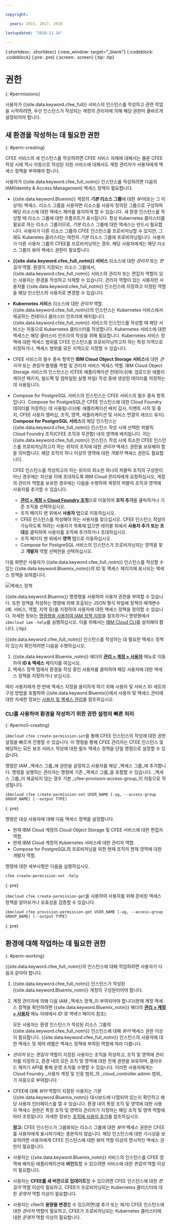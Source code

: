 ```yaml
---

copyright:

  years: 2015, 2017, 2018

lastupdated: "2018-11-16"

---
```


{:shortdesc: .shortdesc}
{:new_window: target="_blank"}
{:codeblock: .codeblock}
{:pre: .pre}
{:screen: .screen}
{:tip: .tip}

# 권한
{: #permissions}

사용자가 {{site.data.keyword.cfee_full}} 서비스의 인스턴스를 작성하고 관련 작업을 시작하려면, 우선 인스턴스가 작성되는 계정의 관리자에 의해 해당 권한이 올바르게 설정되어야 합니다. 

## 새 환경을 작성하는 데 필요한 권한
{: #perm-creating}

CFEE 서비스의 새 인스턴스를 작성하려면 CFEE 서비스 자체에 대해서는 물론 CFEE 작성 시에 역시 자동으로 작성된 지원 서비스에 대해서도 계정 관리자가 사용자에게 액세스 정책을 부여해야 합니다.

사용자가 {{site.data.keyword.cfee_full_notm}} 인스턴스를 작성하려면 다음의 IAM(Identity & Access Management) 액세스 정책이 필요합니다.

* {{site.data.keyword.Bluemix}} 계정의 **_기본_** **리소스 그룹**에 대한 _뷰어_(또는 그 이상의) 액세스. 리소스 그룹을 사용하면 리소스를 사용자 정의된 그룹으로 구성하여 해당 리소스에 대한 액세스 제어를 용이하게 할 수 있습니다. 새 환경 인스턴스를 작성할 때 리소스 그룹에 대한 프롬프트가 표시됩니다. 항상 Kubernetes 클러스터를 필요로 하는 리소스 그룹이므로, _기본_ 리소스 그룹에 대한 액세스는 반드시 필요합니다.  사용자가 다른 리소스 그룹의 CFEE 인스턴스를 프로비저닝할 수 있지만, 그래도 Kuberetes 클러스터는 여전히 _기본_ 리소스 그룹에 프로비저닝됩니다.  사용자가 다른 사용자 그룹의 CFEE를 프로비저닝하는 경우, 해당 사용자에게는 해당 리소스 그룹의 뷰어 액세스 권한이 필요합니다.

* **{{site.data.keyword.cfee_full_notm}} 서비스** 리소스에 대한 _관리자_ 또는 _편집자_ 역할. 환경이 지정되는 리소스 그룹에서, {{site.data.keyword.cfee_full_notm}} 서비스의 관리자 또는 편집자 역할이 있는 사용자는 환경을 작성하고 삭제할 수 있습니다. 관리자 역할이 있는 사용자만 사용자를 {{site.data.keyword.cfee_full_notm}} 인스턴스에 지정하고 지정된 역할을 해당 인스턴스의 사용자로 변경할 수 있습니다.
   
* **Kubernetes 서비스** 리소스에 대한 _관리자_ 역할. {{site.data.keyword.cfee_full_notm}}의 인스턴스는 Kubernetes 서비스에서 제공하는 컨테이너 클러스터 인프라에 배치됩니다. {{site.data.keyword.cfee_full_notm}} 서비스의 인스턴스를 작성할 때 해당 서비스는 자동으로 Kubernetes 클러스터를 작성합니다. Kubernetes 서비스에 대한 액세스는 해당 클러스터 인프라의 작성을 위해 필요합니다. Kubernetes 서비스 정책에 대한 액세스 범위를 CFEE 인스턴스를 프로비저닝하고자 하는 특정 지역으로 지정하거나, 액세스 범위를 모든 지역으로 지정할 수 있습니다.

* CFEE 서비스의 필수 종속 항목인 **IBM Cloud Object Storage 서비스**에 대한 _관리자_ 또는 _편집자_ 플랫폼 역할 및 관리자 서비스 액세스 역할. IBM Cloud Object Storage 서비스의 인스턴스는 ICFEE 애플리케이션 컨테이너(예: 업로드된 애플리케이션 패키지, 빌드팩 및 컴파일된 실행 파일) 작성 중에 생성된 데이터를 저장하는 데 사용됩니다.

* Compose for PostgreSQL 서비스의 인스턴스는 CFEE 서비스의 필수 종속 항목입니다.  Compose for PostgreSQL은 CFEE 인스턴스에 대한 Cloud Foundry 데이터를 저장하는 데 사용됩니다(예: 애플리케이션 배치 감사, 이벤트 시작 및 중지, CFEE 사용자 멤버십, 조직, 영역, 애플리케이션 및 서비스 연결의 레코드 유지).  **Compose for PostgreSQL 서비스**의 해당 인스턴스는 {{site.data.keyword.cfee_full_notm}} 인스턴스 작성 시에 선택한 퍼블릭 Cloud Foundry 조직(CFEE 조직과 무관함) 내의 영역에 배치됩니다.  이는 {{site.data.keyword.cfee_full_notm}} 인스턴스 작성 시에 최소한 CFEE 인스턴스를 프로비저닝하고자 하는 위치의 조직에 대한 _관리자_ 액세스 권한을 보유해야 함을 의미합니다. 해당 조직의 하나 이상의 영역에 대한 _개발자_ 액세스 권한도 필요합니다.  

  CFEE 인스턴스를 작성하고자 하는 위치의 최소한 하나의 퍼블릭 조직의 구성원이 아닌 경우에는 자신을 이에 초대하도록 IBM Cloud 관리자에게 요청하십시오. 계정의 관리자 역할을 보유한 경우에는 다음을 수행하여 계정의 퍼블릭 조직과 영역에 사용자를 추가할 수 있습니다.

     * [**관리 > 계정 > Cloud Foundry 조직**](https://console.bluemix.net/account/organizations)으로 이동하여 **조직 추가**를 클릭하거나 기존 조직을 선택하십시오.
     * 조직 페이지 맨 위에서 **사용자** 탭으로 이동하십시오.
     * CFEE 인스턴스를 작성해야 하는 사용자를 찾으십시오. CFEE 인스턴스 작성이 가능하도록 하려는 사용자가 목록에 없으면 테이블 위에서 **사용자 추가 또는 초대**를 클릭하여 사용자를 조직에 추가하거나 초대하십시오.
     * 조직 페이지 맨 위에서 **영역** 탭으로 이동하십시오.
     * Compose for PostgreSQL 서비스의 인스턴스가 프로비저닝되는 영역을 찾고 **개발자** 역할 선택란을 선택하십시오.

다음 화면은 사용자가 {{site.data.keyword.cfee_full_notm}} 인스턴스를 작성할 수 있는 {{site.data.keyword.Bluemix_notm}}의 ID 및 액세스 페이지에 표시되는 액세스 정책을 보여줍니다.

![액세스 정책](img/AccessPolicies_Creator.png)

{{site.data.keyword.Bluemix}} 명령행을 사용하여 사용자 권한을 부여할 수 있습니다. 또한 정책을 작성하는 명령에 의해 호출되는 JSON 형식 파일에 정책의 매개변수(예: 서비스, 역할, 지역 등)를 지정하여 사용자에 대한 액세스 정책을 정의할 수 있습니다. 자세한 정보는 [명령행을 사용하여 IAM 정책 지정](https://console.bluemix.net/docs/services/cloud-monitoring/security/assign_policy.html#assign_policy_commandline)을 참조하거나 명령행에서 `ibmcloud iam -help`를 실행하십시오. 이를 위해서는 [IBM Cloud CLI](https://console.bluemix.net/docs/cli/reference/ibmcloud/download_cli.html#install_use)를 설치해야 합니다.
{:tip}

{{site.data.keyword.cfee_full_notm}} 인스턴스를 작성하는 데 필요한 액세스 정책이 있는지 확인하려면 다음을 수행하십시오.
1. {{site.data.keyword.Bluemix_notm}} 헤더의 [**관리 > 계정 > 사용자**](https://console.bluemix.net/iam/#/users) 메뉴로 이동하여 **ID & 액세스** 페이지를 여십시오.
2. 액세스 정책 탭에서 환경을 작성 중인 사용자를 클릭하여 해당 사용자에 대한 액세스 정책을 지정하거나 보십시오.

여러 사용자에게 한 번에 액세스 지정을 용이하게 하기 위해 사용자 및 서비스 ID 세트의 구성 방법을 포함하여 {{site.data.keyword.Bluemix}}에서 사용자 및 액세스 관리에 대한 자세한 정보는 [사용자 및 액세스 관리](https://console.bluemix.net/docs/iam/iamusermanage.html#iamusermanage)를 참조하십시오.

### CLI를 사용하여 환경을 작성하기 위한 권한 설정의 빠른 처리
{: #permcli-creating}

`ibmcloud cfee create-permission-set`을 통해 CFEE 인스턴스의 작성에 대한 권한 설정을 빠르게 진행할 수 있습니다. 이 명령을 통해 CFEE 관리자는 CFEE 인스턴스 및 해당하는 모든 보조 서비스 작성에 대한 필수 액세스 정책을 단일 명령으로 설정할 수 있습니다.  

명령은 IAM _액세스 그룹_에 권한을 설정하고 사용자를 해당 _액세스 그룹_에 추가합니다. 명령을 실행하는 관리자는 명령에 기존 _액세스 그룹_을 포함할 수 있습니다. _액세스 그룹_이 제공되지 않는 경우 기본 _cfee-provision-access-group_이 자동으로 작성됩니다.

```
ibmcloud cfee create-permission-set USER_NAME [-ag, --access-group GROUP_NAME] [--output TYPE]
```
{: pre}

명령은 대상 사용자에 대해 다음 액세스 정책을 설정합니다.

*  현재 IBM Cloud 계정의 Cloud Object Storage 및 CFEE 서비스에 대한 편집자 역할.
*  현재 IBM Cloud 계정의 Kubernetes 서비스에 대한 관리자 역할.
*  Compose for PostgreSQL의 프로비저닝을 위한 현재 조직의 현재 영역에 대한 개발자 역할.

명령에 대한 세부사항은 다음을 실행하십시오.

```
cfee create-permission-set -help
```
{: pre}

`ibmcloud cfee create-permission-get`을 사용하여 사용자를 위해 준비된 액세스 정책을 알아보거나 유효성을 검증할 수 있습니다. 

```
ibmcloud cfee provision-permission-get USER_NAME [-ag, --access-group GROUP_NAME] [--output TYPE]
```
{: pre}

## 환경에 대해 작업하는 데 필요한 권한
{: #perm-working}

{{site.data.keyword.cfee_full_notm}}의 인스턴스에 대해 작업하려면 사용자가 다음과 같아야 합니다.
1. {{site.data.keyword.cfee_full_notm}} 인스턴스가 작성된 {{site.data.keyword.Bluemix_notm}} 계정의 구성원이어야 합니다.
2. 계정 관리자에 의해 다음 IAM _액세스 정책_이 부여되어야 합니다(현재 계정 액세스 정책을 확인하려면 {{site.data.keyword.Bluemix_notm}} 헤더의 [**관리 > 계정 > 사용자**](https://console.bluemix.net/iam/#/users) 메뉴 아래에서 _ID 및 액세스_ 페이지 참조).

    모든 사용자는 환경 인스턴스가 작성된 리소스 그룹의 {{site.data.keyword.cfee_full_notm}} 인스턴스에 대해 _뷰어_ 액세스 권한 이상이 필요합니다. {{site.data.keyword.cfee_full_notm}} 인스턴스의 사용자에 대한 액세스 및 제어 레벨은 액세스 정책에 부여된 역할에 따라 다릅니다.
  - _관리자_ 또는 _편집자_ 역할이 지정된 사용자는 조직을 작성하고, 조직 및 영역에 관리자를 지정하고, 환경 내의 모든 조직 및 영역에 대한 전체 권한을 보유하며, 클라우드 제어기 API를 통해 운영 조치를 수행할 수 있습니다. 이러한 사용자에게는 Cloud Foundry _사용자 계정 및 인증 범위_의 _cloud_controller.admin 범위_가 자동으로 부여됩니다.
  - CFEE에 대해 _뷰어_ 역할이 지정된 사용자는 기본 {{site.data.keyword.Bluemix_notm}} 대시보드에 나열되어 있는지 확인하고 해당 사용자 인터페이스를 열 수 있습니다. 환경 내의 특정 조직 및 영역에 대한 사용자 액세스 권한은 특정 조직 및 영역의 관리자가 지정하는 해당 조직 및 영역 역할에 따라 조정됩니다. 자세한 정보는 [조직에 사용자 추가](add-users.html)를 참조하십시오.

     **참고:** CFEE 인스턴스가 그룹화되는 리소스 그룹에 대한 _뷰어_ 액세스 권한은 CFEE를 사용자에게 표시하기에는 충분하지 않습니다. 해당 인스턴스에 대한 가시성을 보유하려면 사용자에게 CFEE 인스턴스에 대한 뷰어 역할 이상의 명시적인 액세스 권한이 필요합니다. 

  - 사용자는 {{site.data.keyword.Bluemix_notm}} 서비스의 인스턴스를 CFEE 영역에 배치된 애플리케이션에 **바인드**할 수 있으려면 서비스에 대한 _편집자_ 역할 이상이 필요합니다. 

  - 사용자는 **CFEE를 새 버전으로 업데이트**할 수 있으려면 CFEE 인스턴스에 대한 _편집자_ 역할 이상이 필요하고, CFEE가 프로비저닝되는 Kubernetes 클러스터에 대한 _운영자_ 역할 이상이 필요합니다. 

  - 사용자는 cfee의 **용량을 변경**할 수 있으려면(셀 추가 또는 제거) CFEE 인스턴스에 대한 _관리자_ 역할이 필요하고, CFEE가 프로비저닝되는 Kubernetes 클러스터에 대한 _운영자_ 역할 이상이 필요합니다. 

